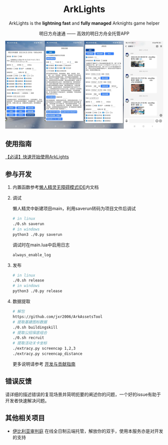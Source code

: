 <h1 align="center"> ArkLights</h1>

<p align="center">
ArkLights is the <b> lightning fast</b> and <b> fully managed</b> Arknights game helper</a>
</p>

<p align="center">明日方舟速通 —— 高效的明日方舟全托管APP</a> </p>


![](cover.jpg)

## 使用指南

[【必读】快速开始使用ArkLights](docs\guide.md)

## 参与开发

1. 内置函数参考[懒人精灵无障碍模式IDE](http://bbs.lrappsoft.com/forum.php?mod=forumdisplay&fid=2)内文档

1. 调试

    懒人精灵中新建项目main，利用saverun转码为项目文件后调试
    ```sh
    # in linux
    ./0.sh saverun
    # in windows
    python3 ./0.py saverun
    ```
    调试时在main.lua中启用日志
    ```txt
    always_enable_log
    ```

1. 发布
    ```sh
    # in linux
    ./0.sh release
    # in windows
    python3 ./0.py release
    ```
    
1. 数据提取
    ```sh
    # 解包
    https://github.com/jxr2006/ArkAssetsTool
    # 提取基建图标数据
    ./0.sh buildingskill
    # 提取公招保底组合
    ./0.sh recruit
    # 提取活动关卡坐标
    ./extracy.py screencap 1,2,3
    ./extracy.py screencap_distance
    ```
    
    更多说明请参考 [开发与贡献指南](./docs/development.md)

## 错误反馈

请详细的描述错误的复现场景并简明扼要的阐述你的问题，一个好的issue有助于开发者快速解决问题。

## 其他相关项目

- [伊比利亚审判庭](https://ark.aegirtech.com/) 在线全日制云端托管，解放你的双手，使用本服务亦是对开发的支持



